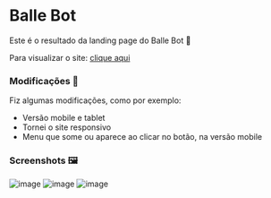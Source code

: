 # Balle Bot

Este é o resultado da landing page do Balle Bot 🤖

Para visualizar o site: <a href="https://henriquecontini.github.io/BalleBot/">clique aqui</a>

### Modificações 🔧
Fiz algumas modificações, como por exemplo:
- Versão mobile e tablet
- Tornei o site responsivo
- Menu que some ou aparece ao clicar no botão, na versão mobile

### Screenshots 🖼️

![image](https://user-images.githubusercontent.com/81761545/147472646-b55d2fa4-1289-4e8b-a2f3-e9ea8b26cbcc.png)
![image](https://user-images.githubusercontent.com/81761545/147472670-682e73c9-eb9b-41c6-8679-4d512c1c801f.png)
![image](https://user-images.githubusercontent.com/81761545/147472684-a8d6ec0b-75cc-40f6-bf7c-df727603646d.png)
